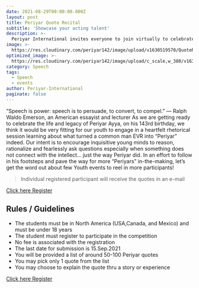 ```yaml
---
date: 2021-08-29T00:00:00.000Z
layout: post
title: Periyar Quote Recital
subtitle: 'Showcase your acting talent'
description: >-
  Periyar International invites everyone to join virtually to celebrate Periyar's 143rd birthday.
image: >-
  https://res.cloudinary.com/periyar142/image/upload/v1630519570/QuoteRecite_vb4pcs.jpg
optimized_image: >-
  https://res.cloudinary.com/periyar142/image/upload/c_scale,w_380/v1630519570/QuoteRecite_vb4pcs.jpg
category: Speech
tags:
  - Speech
  - events
author: Periyar-International
paginate: false
---
```


“Speech is power: speech is to persuade, to convert, to compel.”
— Ralph Waldo Emerson, an American essayist and lecturer
As we are getting ready to celebrate the life and legacy of Periyar Ayya, on his 143rd birthday, we think it would be very fitting for our youth to engage in a heartfelt rhetorical session learning about what turned a common man EVR into “Periyar” indeed. Our intent is to encourage inquisitive young minds to reason, rationalize and fearlessly ask questions especially when something does not connect with the intellect… just the way Periyar did.   In an effort to follow in his footsteps and pave the way for more “Periyars” in-the-making, let’s get the word out about few Youth events to reel in more participants!


> Individual registered participant will receive the quotes in an e-mail

<a  href="https://www.periyar143.info/register/">Click here Register</a>


## Rules / Guidelines

* The students must be in North America (USA,Canada, and Mexico) and must be under 18 years
* The student must register to participate in the competition
* No fee is associated with the registration
* The last date for submission is 15.Sep.2021
* You will be provided a list of around 50-100 Periyar quotes 
* You may pick only 1 quote from the list
* You may choose to explain the quote thru a story or experience


<a  href="https://www.periyar143.info/register/">Click here Register</a>